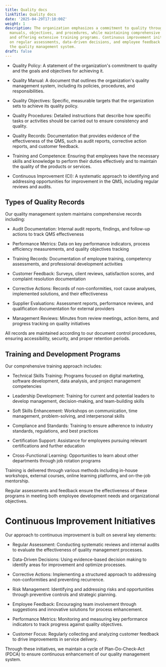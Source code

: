 ```yaml
---
title: Quality docs
linkTitle: Quality docs
date: '2025-04-29T17:10:00Z'
weight: 1
description: The organization emphasizes a commitment to quality through policies,
  manuals, objectives, and procedures, while maintaining comprehensive quality records
  and offering extensive training programs. Continuous improvement initiatives focus
  on regular assessments, data-driven decisions, and employee feedback to enhance
  the quality management system.
draft: false
---
```



- Quality Policy: A statement of the organization's commitment to quality and the goals and objectives for achieving it.

- Quality Manual: A document that outlines the organization's quality management system, including its policies, procedures, and responsibilities.

- Quality Objectives: Specific, measurable targets that the organization sets to achieve its quality policy.

- Quality Procedures: Detailed instructions that describe how specific tasks or activities should be carried out to ensure consistency and quality.

- Quality Records: Documentation that provides evidence of the effectiveness of the QMS, such as audit reports, corrective action reports, and customer feedback.

- Training and Competence: Ensuring that employees have the necessary skills and knowledge to perform their duties effectively and to maintain the quality of the products or services.

- Continuous Improvement (CI): A systematic approach to identifying and addressing opportunities for improvement in the QMS, including regular reviews and audits.

<!-- Unsupported block type: divider -->



## Types of Quality Records

Our quality management system maintains comprehensive records including:

- Audit Documentation: Internal audit reports, findings, and follow-up actions to track QMS effectiveness

- Performance Metrics: Data on key performance indicators, process efficiency measurements, and quality objectives tracking

- Training Records: Documentation of employee training, competency assessments, and professional development activities

- Customer Feedback: Surveys, client reviews, satisfaction scores, and complaint resolution documentation

- Corrective Actions: Records of non-conformities, root cause analyses, implemented solutions, and their effectiveness

- Supplier Evaluations: Assessment reports, performance reviews, and qualification documentation for external providers

- Management Reviews: Minutes from review meetings, action items, and progress tracking on quality initiatives

All records are maintained according to our document control procedures, ensuring accessibility, security, and proper retention periods.



## Training and Development Programs

Our comprehensive training approach includes:

- Technical Skills Training: Programs focused on digital marketing, software development, data analysis, and project management competencies

- Leadership Development: Training for current and potential leaders to develop management, decision-making, and team-building skills

- Soft Skills Enhancement: Workshops on communication, time management, problem-solving, and interpersonal skills

- Compliance and Standards: Training to ensure adherence to industry standards, regulations, and best practices

- Certification Support: Assistance for employees pursuing relevant certifications and further education

- Cross-Functional Learning: Opportunities to learn about other departments through job rotation programs

Training is delivered through various methods including in-house workshops, external courses, online learning platforms, and on-the-job mentorship.

Regular assessments and feedback ensure the effectiveness of these programs in meeting both employee development needs and organizational objectives.

# Continuous Improvement Initiatives

Our approach to continuous improvement is built on several key elements:

- Regular Assessment: Conducting systematic reviews and internal audits to evaluate the effectiveness of quality management processes.

- Data-Driven Decisions: Using evidence-based decision making to identify areas for improvement and optimize processes.

- Corrective Actions: Implementing a structured approach to addressing non-conformities and preventing recurrence.

- Risk Management: Identifying and addressing risks and opportunities through preventive controls and strategic planning.

- Employee Feedback: Encouraging team involvement through suggestions and innovative solutions for process enhancement.

- Performance Metrics: Monitoring and measuring key performance indicators to track progress against quality objectives.

- Customer Focus: Regularly collecting and analyzing customer feedback to drive improvements in service delivery.

Through these initiatives, we maintain a cycle of Plan-Do-Check-Act (PDCA) to ensure continuous enhancement of our quality management system.